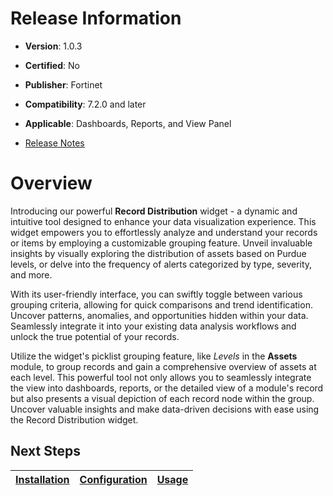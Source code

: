 # Release Information

- **Version**: 1.0.3

- **Certified**: No

- **Publisher**: Fortinet  

- **Compatibility**: 7.2.0 and later

- **Applicable**: Dashboards, Reports, and View Panel

- [Release Notes](./widget/release_notes.md)


# Overview

Introducing our powerful **Record Distribution** widget - a dynamic and intuitive tool designed to enhance your data visualization experience. This widget empowers you to effortlessly analyze and understand your records or items by employing a customizable grouping feature. Unveil invaluable insights by visually exploring the distribution of assets based on Purdue levels, or delve into the frequency of alerts categorized by type, severity, and more.

With its user-friendly interface, you can swiftly toggle between various grouping criteria, allowing for quick comparisons and trend identification. Uncover patterns, anomalies, and opportunities hidden within your data. Seamlessly integrate it into your existing data analysis workflows and unlock the true potential of your records.

Utilize the widget's picklist grouping feature, like *Levels* in the **Assets** module, to group records and gain a comprehensive overview of assets at each level. This powerful tool not only  allows you to seamlessly integrate the view into dashboards, reports, or the detailed view of a module's record but also presents a visual depiction of each record node within the group. Uncover valuable insights and make data-driven decisions with ease using the Record Distribution widget.

## Next Steps

| [Installation](./docs/setup.md#installation) | [Configuration](./docs/setup.md#configuration) | [Usage](./docs/usage.md) |
| -------------------------------------------- | ---------------------------------------------- | ------------------------ |
